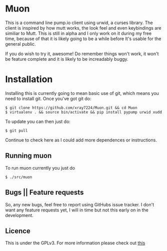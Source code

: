 Muon
====

This is a command line pump.io client using urwid, a curses library. The client
is inspired by how mutt works, the look feel and even keybindings are similiar to
Mutt. This is still in alpha and I only work on it during my free time, because of
that it is likely going to be a while before It's usable for the general public.

If you do wish to try it, awesome! Do remember things won't work, it won't be
feature complete and it is likely to be increadably buggy.

Installation
============

Installing this is currently going to mean basic use of git, which means you need
to install git. Once you've got git do:

```
$ git clone https://github.com/xray7224/Muon.git && cd Muon
$ virtualenv . && source bin/activate && pip install pypump urwid xudd
```

To update you can then just do:

```
$ git pull
```

Continue to check here as I could add more dependences or instructions.

Running muon
------------

To run muon currently you just do
```
$ ./src/muon
```


Bugs || Feature requests
------------------------

So, any new bugs, feel free to report using GitHubs issue tracker.
I don't want any feature requests yet, I will in time but not this
early on in the development.

Licence
-------

This is under the GPLv3. For more information please check out [this](https://www.gnu.org/licenses/gpl.html)
